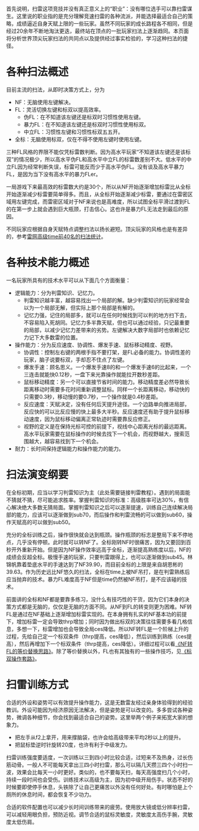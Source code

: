 首先说明，扫雷这项竞技并没有真正意义上的“职业”：没有哪位选手可以靠扫雷谋生。这里说的职业指的是充分理解竞速扫雷的各种流派，并能选择最适合自己的策略，成绩逼近自身天赋上限的一些玩家。虽然不同玩家的成长路程各不相同，但是经过20余年不断地淘汰更迭，最终站在顶点的一批玩家扫法上逐渐趋同。本页面将分析世界顶尖玩家扫法的共同点以及提供经过事实检验的，学习这种扫法的捷径。

# 各种扫法概述
目前主流的扫法，从即时决策方式上，分为
- NF：无脑使用左键解决。
- FL：灵活切换左键和标双以提高效率。
  - 伪FL：在不知道该左键还是标双时习惯性使用左键。
  - 暴力FL：在不知道该左键还是标双时习惯性使用标双。
  - 中立FL：习惯性左键和习惯性标双五五开。
- 全标：无脑使用标双，仅在不得不使用左键时使用左键。

三种FL风格的界限不能仅凭标雷数判断。因为高水平玩家“不知道该左键还是该标双”的情况极少，所以高水平伪FL和高水平中立FL的标雷数差别不大。低水平的中立FL因为经常判断失误，标雷可能反而少于高水平伪FL。没有谈及高水平暴力FL，是因为当下没有高水平的暴力FLer。

一局游戏下来最高效的标雷数大约是30个，所以从NF开始逐渐增加标雷比从全标开始逐渐减少标雷要简单得多。而且，从全标开始逐渐减少标雷，要通过在雷密区域用左键完成，而雷密区域对于NF来说也是高难度，所以试图全标平滑过渡到FL的在第一步上就会遇到巨大瓶颈，打击信心。这也许是暴力FL无法走到最后的原因。

不同玩家应根据自身天赋特点调整扫法以扬长避短。顶尖玩家的风格也是有差异的，参考[雷网高级time前40名的扫法统计](https://github.com/putianyi889/Minesweeper-makes-me-happy/wiki/%E9%9B%B7%E7%BD%91%E9%AB%98%E7%BA%A7time%E5%89%8D40%E5%90%8D%E7%9A%84%E6%89%AB%E6%B3%95%E7%BB%9F%E8%AE%A1)。

# 各种技术能力概述
一名玩家所具有的技术水平可以从下面几个方面衡量：
- 逻辑能力：分为判雷知识、记忆力。
  - 判雷知识越丰富，越容易找出一个局部的解。缺少判雷知识的玩家经常会以为一个局部无解，但实际上那个局部是有解的。
  - 记忆力强，记住的局部多，就可以在任何时候找到可以判的地方扫下去，不容易陷入死胡同。记忆力多半靠天赋，但也可以通过经验，只记最重要的局部，以减少记忆力差带来的劣势。左键解决大数字局部时也依赖记忆力记下大多数雷的位置。
- 操作能力：分为反应速度、协调性、爆发手速、鼠标移动精度、视野。
  - 协调性：控制左右键的两根手指不要打架，是FL必备的能力。协调性差的玩家，脑子说要标双，手却忍不住点了左键。
  - 爆发手速：顾名思义。一个爆发手速8的和一个爆发手速6的比起来，一个三连击就能快0.12秒，一盘下来光靠操作就能拉开数秒差距。
  - 鼠标移动精度：另一个可以直接节省时间的能力。移动精度差必然导致长距离移动时需要多花时间重新调整鼠标。同样一个长距离移动，移动快的只需要0.3秒，移动慢的要0.7秒，一个操作就是0.4秒差距。
  - 反应速度：天赋决定，没有任何后天提升途径。一个边路单向推进局部，反应快的可以比反应慢的快上最多大半秒。反应速度还有助于提升鼠标移动速度，因为鼠标移动偏离正常轨迹时需要靠反应修正。
  - 视野的定义是在保持光标可控的前提下，视线中心距离光标的最远距离。高水平玩家需要在鼠标操作的时候去找下一个机会，而视野越大，搜索范围越大，越容易找到下一个机会。
- 耐力：长时间保持逻辑能力和操作能力的能力。

# 扫法演变纲要
在全标初期，应当以学习判雷知识为主（此处需要链接判雷教程）。遇到的局面能不猜就不猜，尽可能追求胜率。掌握判雷知识的标准：高级胜率可达30%，有信心解决绝大多数无猜局面。掌握判雷知识之后可以逐渐提速，训练自己连续解决局部的能力，应该可以逐渐做到sub70，而后操作和判雷流畅的可以做到sub60，操作天赋高的可以做到sub50。

充分的全标训练之后，操作很快就会达到瓶颈。操作瓶颈的标志是整局下来不停地点，几乎没有停顿。此时就可以转NF了。全标刚转NF时很痛苦，因为又要回到百秒开外重新开始。但是因为NF操作效率远高于全标，逐渐提高熟练度以后，NF的成绩会反超全标。极慢手速的玩家，只要判雷跟得上，也可以逐渐做到sub45。林锦帆靠着垫底水平的手速达到了NF39.90，而目前全标的上限是来自胡恩彬的39.63。作为历史远比NF悠久的扫法，全标在time上被NF吊打，是在判雷熟练后应当抛弃的技术。暴力FL难度高于NF但是time仍然被NF吊打，是不应该碰的技术。

前面讲的全标和NF都是要靠多练习，没什么有技巧性的干货，因为它们本身的决策方式都是无脑的，仅仅是无脑的方面不同。从NF到FL的转变则更为困难。NF转FL是通过在NF基础上逐渐增加标雷实现的。在本身拥有扎实的NF基本功的前提下，增加标雷一定会导致thrp增加；同时因为做出标双的决策往往需要多看几格信息，多想一下，标雷增加也会导致全局ces降低。所以NF转FL是一个阶梯上升的过程，先给自己定一个标双条件（thrp提高，ces降低），然后训练到熟练（ces提高），然后再增加下一个标双条件（thrp提高，ces降低）。详细过程可以看[《NF转FL的等价替换思路》](https://github.com/putianyi889/Minesweeper-makes-me-happy/wiki/NF%E8%BD%ACFL%E7%9A%84%E7%AD%89%E4%BB%B7%E6%9B%BF%E6%8D%A2%E6%80%9D%E8%B7%AF)。除了等价替换以外，FL也有其独有的一些操作技巧，见[《标双操作套路》](https://github.com/putianyi889/Minesweeper-makes-me-happy/wiki/%E6%93%8D%E4%BD%9C%E6%96%B9%E6%B3%95%E5%8F%8A%E5%A5%97%E8%B7%AF#%E6%A0%87%E5%8F%8C%E6%93%8D%E4%BD%9C%E5%A5%97%E8%B7%AF)。

# 扫雷训练方式
合适的外设和姿势可以有效提升操作能力，这是无数雷友经过亲身体验得到的经验教训。外设可能因为经济原因无法解决，但是姿势是可以改变的。多多尝试各种姿势，微调各种细节，你会找到最适合自己的姿势。这里举两个例子来拓宽大家的想象力。
- 把左手从f2上拿开，用来撑脑袋，也许会给高级带来平均2秒以上的提升。
- 把鼠标垫逆时针旋转20度，也许有利于中级发力。

扫雷训练强度要适度，一次训练以三到四小时比较合适，过短来不及热身，过长伤筋动骨。一般人不可能每天拿出三四小时扫雷，那么可以隔几天攒三四个小时扫一波，效果会比每天一小时更好。类似的，也不要每天扫，每天高强度扫几个小时，持续一段时间也会受伤。训练技术以高级为主，因为初中级开局伤手。状态不好的时候要即使停手休息，头铁除了让自己更痛苦以外没有任何好处。有时哪怕是上个厕所的休息时间，都会恢复不少功力。

合适的软件配置也可以减少长时间训练带来的疲劳。使用放大镜或低分辨率扫雷，可以减轻用眼负担，预防近视。调节合适的鼠标灵敏度，灵敏度太高伤手腕，灵敏度太低伤肩。
